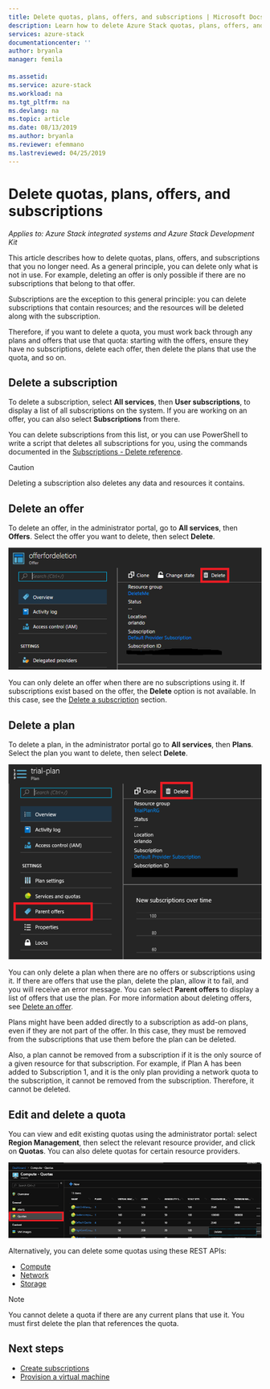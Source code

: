 ```yaml
---
title: Delete quotas, plans, offers, and subscriptions | Microsoft Docs
description: Learn how to delete Azure Stack quotas, plans, offers, and subscriptions.
services: azure-stack
documentationcenter: ''
author: bryanla
manager: femila

ms.assetid:  
ms.service: azure-stack
ms.workload: na
ms.tgt_pltfrm: na
ms.devlang: na
ms.topic: article
ms.date: 08/13/2019
ms.author: bryanla
ms.reviewer: efemmano
ms.lastreviewed: 04/25/2019
---
```


# Delete quotas, plans, offers, and subscriptions

*Applies to: Azure Stack integrated systems and Azure Stack Development Kit*

This article describes how to delete quotas, plans, offers, and subscriptions that you no longer need. As a general principle, you can delete only what is not in use. For example, deleting an offer is only possible if there are no subscriptions that belong to that offer.

Subscriptions are the exception to this general principle: you can delete subscriptions that contain resources; and the resources will be deleted along with the subscription.

Therefore, if you want to delete a quota, you must work back through any plans and offers that use that quota: starting with the offers, ensure they have no subscriptions, delete each offer, then delete the plans that use the quota, and so on.

## Delete a subscription

To delete a subscription, select **All services**, then **User subscriptions**, to display a list of all subscriptions on the system. If you are working on an offer, you can also select **Subscriptions** from there.

You can delete subscriptions from this list, or you can use PowerShell to write a script that deletes all subscriptions for you, using the commands documented in the [Subscriptions - Delete reference](/rest/api/azurestack/subscriptions/delete).

> [!CAUTION]
> Deleting a subscription also deletes any data and resources it contains.

## Delete an offer

To delete an offer, in the administrator portal, go to **All services**, then **Offers**. Select the offer you want to delete, then select **Delete**.

![delsub1](media/azure-stack-delete-offer/delsub1.png)

You can only delete an offer when there are no subscriptions using it. If subscriptions exist based on the offer, the **Delete** option is not available. In this case, see the [Delete a subscription](#delete-a-subscription) section.

## Delete a plan

To delete a plan, in the administrator portal go to **All services**, then **Plans**. Select the plan you want to delete, then select **Delete**.

![delsub2](media/azure-stack-delete-offer/delsub2.png)

You can only delete a plan when there are no offers or subscriptions using it. If there are offers that use the plan, delete the plan, allow it to fail, and you will receive an error message. You can select **Parent offers** to display a list of offers that use the plan. For more information about deleting offers, see [Delete an offer](#delete-an-offer).

Plans might have been added directly to a subscription as add-on plans, even if they are not part of the offer. In this case, they must be removed from the subscriptions that use them before the plan can be deleted.

Also, a plan cannot be removed from a subscription if it is the only source of a given resource for that subscription. For example, if Plan A has been added to Subscription 1, and it is the only plan providing a network quota to the subscription, it cannot be removed from the subscription. Therefore, it cannot be deleted.

## Edit and delete a quota

You can view and edit existing quotas using the administrator portal: select **Region Management**, then select the relevant resource provider, and click on **Quotas**. You can also delete quotas for certain resource providers.

![delsub3](media/azure-stack-delete-offer/delsub3.png)

Alternatively, you can delete some quotas using these REST APIs:

- [Compute](/rest/api/azurestack/quotas%20(compute)/delete)
- [Network](/rest/api/azurestack/quotas%20(network)/delete)
- [Storage](/rest/api/azurestack/storagequotas/delete)

> [!NOTE]
> You cannot delete a quota if there are any current plans that use it. You must first delete the plan that references the quota.

## Next steps

- [Create subscriptions](azure-stack-subscribe-plan-provision-vm.md)
- [Provision a virtual machine](../user/azure-stack-create-vm-template.md)